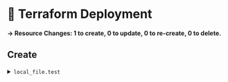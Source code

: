 # 📝 Terraform Deployment

**→ Resource Changes: 1 to create, 0 to update, 0 to re-create, 0 to delete.**

## Create

<details><summary><code>local_file.test</code></summary>

```diff
+ content              = (sensitive value)
+ content_base64sha256 = (known after apply)
+ content_base64sha512 = (known after apply)
+ content_md5          = (known after apply)
+ content_sha1         = (known after apply)
+ content_sha256       = (known after apply)
+ content_sha512       = (known after apply)
+ directory_permission = "0777"
+ file_permission      = "0777"
+ filename             = "../test.txt"
+ id                   = (known after apply)
```

</details>